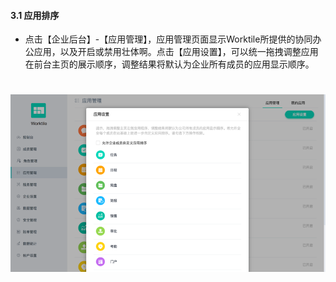 #### 3.1 应用排序
* 点击【企业后台】-【应用管理】，应用管理页面显示Worktile所提供的协同办公应用，以及开启或禁用壮体啊。点击【应用设置】，可以统一拖拽调整应用在前台主页的展示顺序，调整结果将默认为企业所有成员的应用显示顺序。

# ![](/assets/3.1应用排序.png)